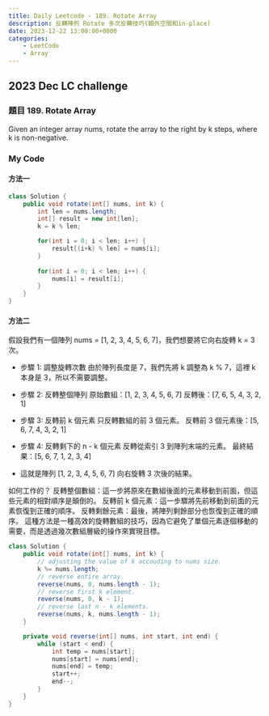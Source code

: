 ```yaml
---
title: Daily Leetcode - 189. Rotate Array
description: 反轉陣列 Rotate 多次反轉技巧(額外空間和in-place)
date: 2023-12-22 13:00:00+0000
categories:
    - LeetCode
    - Array
---
```


##  2023 Dec LC challenge

### 題目 189. Rotate Array
Given an integer array nums, rotate the array to the right by k steps, where k is non-negative.

### My Code

#### 方法一

```java
class Solution {
    public void rotate(int[] nums, int k) {
        int len = nums.length;
        int[] result = new int[len];
        k = k % len; 

        for(int i = 0; i < len; i++) {
            result[(i+k) % len] = nums[i];
        }
        
        for(int i = 0; i < len; i++) {
            nums[i] = result[i];
        }
    }
}
```

#### 方法二

假設我們有一個陣列 nums = [1, 2, 3, 4, 5, 6, 7]，我們想要將它向右旋轉 k = 3 次。

* 步驟 1: 調整旋轉次數
  由於陣列長度是 7，我們先將 k 調整為 k % 7，這裡 k 本身是 3，所以不需要調整。

* 步驟 2: 反轉整個陣列
  原始數組：[1, 2, 3, 4, 5, 6, 7]
  反轉後：[7, 6, 5, 4, 3, 2, 1]

* 步驟 3: 反轉前 k 個元素
  只反轉數組的前 3 個元素。
  反轉前 3 個元素後：[5, 6, 7, 4, 3, 2, 1]

* 步驟 4: 反轉剩下的 n - k 個元素
  反轉從索引 3 到陣列末端的元素。
  最終結果：[5, 6, 7, 1, 2, 3, 4]

* 這就是陣列 [1, 2, 3, 4, 5, 6, 7] 向右旋轉 3 次後的結果。

如何工作的？
反轉整個數組：這一步將原來在數組後面的元素移動到前面，但這些元素的相對順序是顛倒的。
反轉前 k 個元素：這一步驟將先前移動到前面的元素恢復到正確的順序。
反轉剩餘元素：最後，將陣列剩餘部分也恢復到正確的順序。
這種方法是一種高效的旋轉數組的技巧，因為它避免了單個元素逐個移動的需要，而是透過幾次數組層級的操作來實現目標。

```java
class Solution {
    public void rotate(int[] nums, int k) {
        // adjusting the value of k accouding to nums size.
        k %= nums.length;
        // reverse entire array.
        reverse(nums, 0, nums.length - 1);
        // reverse first k element.
        reverse(nums, 0, k - 1);
        // reverse last n - k elements.
        reverse(nums, k, nums.length - 1);
    }

    private void reverse(int[] nums, int start, int end) {
        while (start < end) {
            int temp = nums[start];
            nums[start] = nums[end];
            nums[end] = temp;
            start++;
            end--;
        }
    }
}
```
